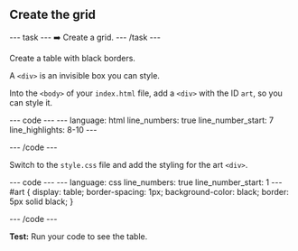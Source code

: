 <h2 class="c-project-heading--task">Create the grid</h2>

--- task ---
➡️ Create a grid.
--- /task --- 

Create a table with black borders.

A `<div>` is an invisible box you can style. 

Into the `<body>` of your `index.html` file, add a `<div>` with the ID `art`, so you can style it. 

<div class="c-project-code">
--- code ---
---
language: html
line_numbers: true
line_number_start: 7
line_highlights: 8-10
---
<body>
  <div id="art">

  </div>  
</body>

--- /code ---
</div>

Switch to the `style.css` file and add the styling for the art `<div>`.

<div class="c-project-code">
--- code ---
---
language: css
line_numbers: true
line_number_start: 1
---
#art {
  display: table;
  border-spacing: 1px;
  background-color: black;
  border: 5px solid black;
}

--- /code ---
</div>

**Test:** Run your code to see the table.
